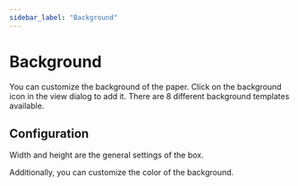 ```yaml
---
sidebar_label: "Background"
---
```


# Background

You can customize the background of the paper.
Click on the background icon in the view dialog to add it.
There are 8 different background templates available.

## Configuration

Width and height are the general settings of the box.

Additionally, you can customize the color of the background.

